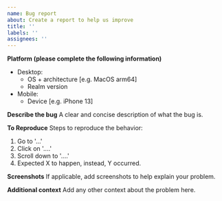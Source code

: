 ```yaml
---
name: Bug report
about: Create a report to help us improve
title: ''
labels: ''
assignees: ''
---
```


**Platform (please complete the following information)**

- Desktop:
  - OS + architecture [e.g. MacOS arm64]
  - Realm version
- Mobile:
  - Device [e.g. iPhone 13]

**Describe the bug**
A clear and concise description of what the bug is.

**To Reproduce**
Steps to reproduce the behavior:

1. Go to '...'
2. Click on '....'
3. Scroll down to '....'
4. Expected X to happen, instead, Y occurred.

**Screenshots**
If applicable, add screenshots to help explain your problem.

**Additional context**
Add any other context about the problem here.
